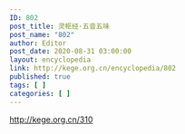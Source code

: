 ```yaml
---
ID: 802
post_title: 灵枢经·五音五味
post_name: "802"
author: Editor
post_date: 2020-08-31 03:00:00
layout: encyclopedia
link: http://kege.org.cn/encyclopedia/802
published: true
tags: [ ]
categories: [ ]
---
```

http://kege.org.cn/310